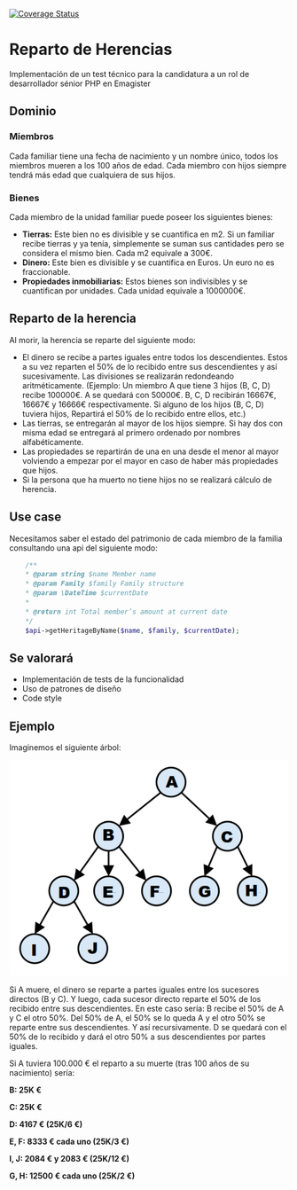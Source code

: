 [![Coverage Status](https://codecov.io/gh/olml89/Emagister-test/branch/main/graph/badge.svg)](https://codecov.io/gh/olml89/Emagister-test)

# Reparto de Herencias
Implementación de un test técnico para la candidatura a un rol de desarrollador sénior PHP en Emagister

## Dominio

### Miembros
Cada familiar tiene una fecha de nacimiento y un nombre único, todos los miembros mueren a
los 100 años de edad. Cada miembro con hijos siempre tendrá más edad que cualquiera de
sus hijos.

### Bienes
Cada miembro de la unidad familiar puede poseer los siguientes bienes:
- **Tierras:** Este bien no es divisible y se cuantifica en m2. Si un familiar recibe tierras y ya tenía,
  simplemente se suman sus cantidades pero se considera el mismo bien. Cada m2 equivale a
  300€.
- **Dinero:** Este bien es divisible y se cuantifica en Euros. Un euro no es fraccionable.
- **Propiedades inmobiliarias:** Estos bienes son indivisibles y se cuantifican por unidades. Cada unidad
  equivale a 1000000€.

## Reparto de la herencia
Al morir, la herencia se reparte del siguiente modo:
- El dinero se recibe a partes iguales entre todos los descendientes. Estos a su vez
  reparten el 50% de lo recibido entre sus descendientes y así sucesivamente. Las
  divisiones se realizarán redondeando aritméticamente. (Ejemplo: Un miembro A que
  tiene 3 hijos (B, C, D) recibe 100000€. A se quedará con 50000€. B, C, D recibirán
  16667€, 16667€ y 16666€ respectivamente. Si alguno de los hijos (B, C, D) tuviera
  hijos, Repartirá el 50% de lo recibido entre ellos, etc.)
- Las tierras, se entregarán al mayor de los hijos siempre. Si hay dos con misma edad se
  entregará al primero ordenado por nombres alfabéticamente.
- Las propiedades se repartirán de una en una desde el menor al mayor volviendo a
  empezar por el mayor en caso de haber más propiedades que hijos.
- Si la persona que ha muerto no tiene hijos no se realizará cálculo de herencia.

## Use case
Necesitamos saber el estado del patrimonio de cada miembro de la familia consultando una api
del siguiente modo:
```php
    /**
    * @param string $name Member name
    * @param Family $family Family structure
    * @param \DateTime $currentDate
    *
    * @return int Total member’s amount at current date
    */
    $api->getHeritageByName($name, $family, $currentDate);
```

## Se valorará
- Implementación de tests de la funcionalidad
- Uso de patrones de diseño
- Code style

## Ejemplo
Imaginemos el siguiente árbol:

![Árbol familiar](https://github.com/olml89/Emagister-test/blob/main/tree.png?raw=true)

Si A muere, el dinero se reparte a partes iguales entre los sucesores directos (B y C). Y luego, cada
sucesor directo reparte el 50% de los recibido entre sus descendientes.
En este caso sería: B recibe el 50% de A y C el otro 50%. Del 50% de A, el 50% se lo queda A y el otro 50% se reparte entre
sus descendientes. Y así recursivamente. D se quedará con el 50% de lo recibido y dará el otro 50% a
sus descendientes por partes iguales.

Si A tuviera 100.000 € el reparto a su muerte (tras 100 años de su nacimiento) sería:

**B: 25K €**

**C: 25K €**

**D: 4167 € (25K/6 €)**

**E, F: 8333 € cada uno (25K/3 €)**

**I, J: 2084 € y 2083 € (25K/12 €)**

**G, H: 12500 € cada uno (25K/2 €)**